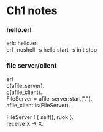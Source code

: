 # Ch1 notes

### hello.erl
erlc hello.erl  
erl -noshell -s hello start -s init stop  

### file server/client
erl  
c(afile_server).  
c(afile_client).  
FileServer = afile_server:start(".").  
afile_client:ls(FileServer).  

FileServer ! { self(), ruok }.  
receive X -> X.  

